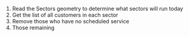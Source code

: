 1. Read the Sectors geometry to determine what sectors will run today
2. Get the list of all customers in each sector
3. Remove those who have no scheduled service
4. Those remaining 
